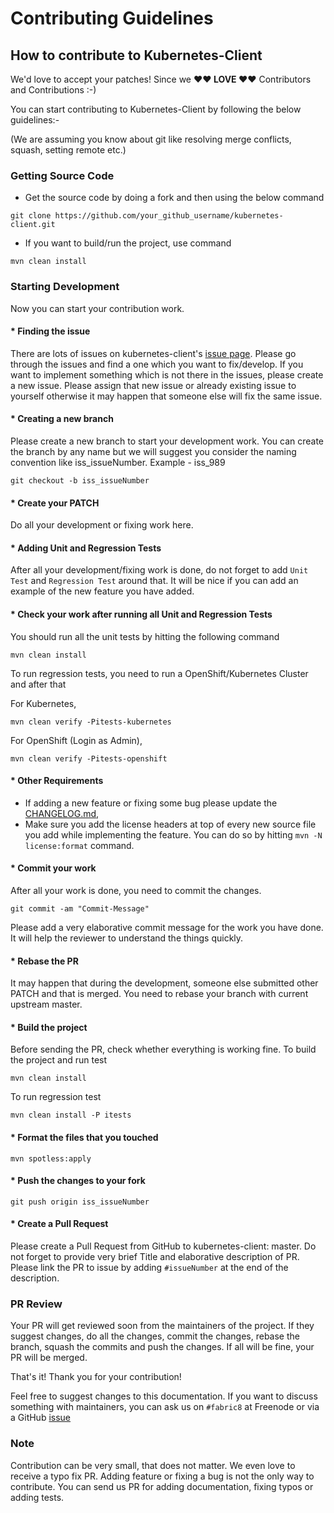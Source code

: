 # Contributing Guidelines

## How to contribute to Kubernetes-Client

We'd love to accept your patches! Since we **♥︎♥︎ LOVE ♥︎♥︎** Contributors and Contributions :-)

You can start contributing to Kubernetes-Client by following the below guidelines:-

(We are assuming you know about git like resolving merge conflicts, squash, setting remote etc.)
### Getting Source Code

* Get the source code by doing a fork and then using the below command
```
git clone https://github.com/your_github_username/kubernetes-client.git
```

* If you want to build/run the project, use command
```
mvn clean install
```

### Starting Development
Now you can start your contribution work.
#### * Finding the issue
There are lots of issues on kubernetes-client's [issue page](https://github.com/fabric8io/kubernetes-client/issues). Please go through the issues and find a one which you want to fix/develop. If you want to implement something which is not there in the issues, please create a new issue. Please assign that new issue or already existing issue to yourself otherwise it may happen that someone else will fix the same issue.

#### * Creating a new branch
Please create a new branch to start your development work. You can create the branch by any name but we will suggest you consider the naming convention like iss_issueNumber. Example - iss_989

```
git checkout -b iss_issueNumber
```

#### * Create your PATCH

Do all your development or fixing work here.

#### * Adding Unit and Regression Tests 

After all your development/fixing work is done, do not forget to add `Unit Test` and `Regression Test` around that. It will be nice if you can add an example of the new feature you have added.

#### * Check your work after running all Unit and Regression Tests

You should run all the unit tests by hitting the following command

```
mvn clean install
```

To run regression tests, you need to run a OpenShift/Kubernetes Cluster and after that

For Kubernetes,

```
mvn clean verify -Pitests-kubernetes
```

For OpenShift (Login as Admin),

```
mvn clean verify -Pitests-openshift
```

#### * Other Requirements
 * If adding a new feature or fixing some bug please update the [CHANGELOG.md](https://github.com/fabric8io/kubernetes-client/blob/master/CHANGELOG.md),
 * Make sure you add the license headers at top of every new source file you add while implementing the feature. You can do so by hitting `mvn -N license:format` command.

#### * Commit your work
After all your work is done, you need to commit the changes.
```
git commit -am "Commit-Message"
```
Please add a very elaborative commit message for the work you have done. It will help the reviewer to understand the things quickly.

#### * Rebase the PR
It may happen that during the development, someone else submitted other PATCH and that is merged. You need to rebase your branch with current upstream master.

#### * Build the project
Before sending the PR, check whether everything is working fine. To build the project and run test
```
mvn clean install
```
To run regression test
```
mvn clean install -P itests
```
#### * Format the files that you touched
```shell
mvn spotless:apply
```
#### * Push the changes to your fork
```
git push origin iss_issueNumber
```
#### * Create a Pull Request
Please create a Pull Request from GitHub to kubernetes-client: master. Do not forget to provide very brief Title and elaborative description of PR. Please link the PR to issue by adding `#issueNumber` at the end of the description.

### PR Review

Your PR will get reviewed soon from the maintainers of the project. If they suggest changes, do all the changes, commit the changes, rebase the branch, squash the commits and push the changes. If all will be fine, your PR will be merged.

That's it! Thank you for your contribution!

Feel free to suggest changes to this documentation. If you want to discuss something with maintainers, you can ask us on `#fabric8` at Freenode or via a GitHub [issue](https://github.com/fabric8io/kubernetes-client/issues)

### Note
Contribution can be very small, that does not matter. We even love to receive a typo fix PR. Adding feature or fixing a bug is not the only way to contribute. You can send us PR for adding documentation, fixing typos or adding tests.

